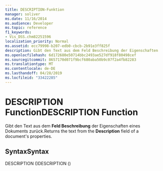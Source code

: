 ```yaml
---
title: DESCRIPTION-Funktion
manager: soliver
ms.date: 11/16/2014
ms.audience: Developer
ms.topic: reference
f1_keywords:
- Vis_DSS.chm82251596
localization_priority: Normal
ms.assetid: ecc79998-b207-edb0-cbcb-2b91e3ff825f
description: Gibt den Text aus dem Feld Beschreibung der Eigenschaften eines Dokuments zurück.
ms.openlocfilehash: 6d172680e50714bbc2493ae527df918f80498cef
ms.sourcegitcommit: 8657170d071f9bcf680aba50b9c07f2a4fb82283
ms.translationtype: MT
ms.contentlocale: de-DE
ms.lasthandoff: 04/28/2019
ms.locfileid: "33422285"
---
```

# <a name="description-function"></a><span data-ttu-id="9d662-103">DESCRIPTION Function</span><span class="sxs-lookup"><span data-stu-id="9d662-103">DESCRIPTION Function</span></span>

<span data-ttu-id="9d662-104">Gibt den Text aus dem **Feld Beschreibung** der Eigenschaften eines Dokuments zurück.</span><span class="sxs-lookup"><span data-stu-id="9d662-104">Returns the text from the **Description** field of a document's properties.</span></span> 
  
## <a name="syntax"></a><span data-ttu-id="9d662-105">Syntax</span><span class="sxs-lookup"><span data-stu-id="9d662-105">Syntax</span></span>

<span data-ttu-id="9d662-106">DESCRIPTION ()</span><span class="sxs-lookup"><span data-stu-id="9d662-106">DESCRIPTION ()</span></span>
  


